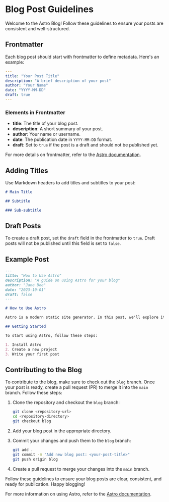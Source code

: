 # Blog Post Guidelines

Welcome to the Astro Blog! Follow these guidelines to ensure your posts are consistent and well-structured.

## Frontmatter

Each blog post should start with frontmatter to define metadata. Here's an example:

```yaml
---
title: "Your Post Title"
description: "A brief description of your post"
author: "Your Name"
date: "YYYY-MM-DD"
draft: true
---
```

### Elements in Frontmatter

- **title**: The title of your blog post.
- **description**: A short summary of your post.
- **author**: Your name or username.
- **date**: The publication date in `YYYY-MM-DD` format.
- **draft**: Set to `true` if the post is a draft and should not be published yet.

For more details on frontmatter, refer to the [Astro documentation](https://docs.astro.build/en/guides/markdown-content/#frontmatter).

## Adding Titles

Use Markdown headers to add titles and subtitles to your post:

```markdown
# Main Title

## Subtitle

### Sub-subtitle
```

## Draft Posts

To create a draft post, set the `draft` field in the frontmatter to `true`. Draft posts will not be published until this field is set to `false`.

## Example Post

```markdown
---
title: "How to Use Astro"
description: "A guide on using Astro for your blog"
author: "Jane Doe"
date: "2023-10-01"
draft: false
---

# How to Use Astro

Astro is a modern static site generator. In this post, we'll explore its features and how to get started.

## Getting Started

To start using Astro, follow these steps:

1. Install Astro
2. Create a new project
3. Write your first post
```

## Contributing to the Blog

To contribute to the blog, make sure to check out the `blog` branch. Once your post is ready, create a pull request (PR) to merge it into the `main` branch. Follow these steps:

1. Clone the repository and checkout the `blog` branch:

   ```sh
   git clone <repository-url>
   cd <repository-directory>
   git checkout blog
   ```

2. Add your blog post in the appropriate directory.

3. Commit your changes and push them to the `blog` branch:

   ```sh
   git add .
   git commit -m "Add new blog post: <your-post-title>"
   git push origin blog
   ```

4. Create a pull request to merge your changes into the `main` branch.

Follow these guidelines to ensure your blog posts are clear, consistent, and ready for publication. Happy blogging!

For more information on using Astro, refer to the [Astro documentation](https://docs.astro.build/).
